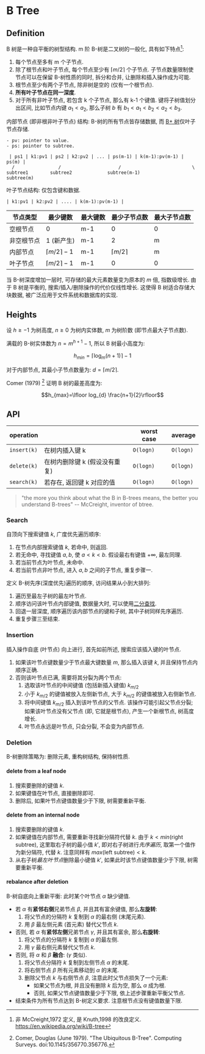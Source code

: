 # B Tree

## Definition

B 树是一种自平衡的树型结构. m 阶 B-树是二叉树的一般化, 具有如下特点[^1]:
1. 每个节点至多有 m 个子节点.
2. 除了根节点和叶子节点, 每个节点至少有 $\lceil m/2\rceil$ 个子节点. 子节点数量限制使节点可以在保留 B-树性质的同时, 拆分和合并, 让删除和插入操作成为可能.
3. 根节点至少有两个子节点, 除非树是空的 (仅有一个根节点).
4. **所有叶子节点在同一深度**.
5. 对于所有非叶子节点, 若包含 k 个子节点, 那么有 k-1 个键值. 键将子树值划分出区间, 比如节点内键 $a_{1}<a_{2}$, 那么子树 $b$ 有 $b_{1}<a_{1}<b_{2}<a_{2}<b_{3}$.

[^1]: 非 McCreight,1972 定义, 是 Knuth,1998 的改良定义. https://en.wikipedia.org/wiki/B-tree 

内部节点 (即非根非叶子节点) 结构: B-树的所有节点皆存储数据, 而 [B+ 树](b+%20tree.md)仅叶子节点存储.

```
- pv: pointer to value.
- ps: pointer to subtree.

 | ps1 | k1:pv1 | ps2 | k2:pv2 | ... | ps(m-1) | k(m-1):pv(m-1) | ps(m) |
  /                /                     /                          \
subtree1        subtree2             subtree(m-1)                subtree(m)
```

叶子节点结构: 仅包含键和数据.

```
| k1:pv1 | k2:pv2 | .... | k(m-1):pv(m-1) |
```

| 节点类型   | 最少键数             | 最大键数 | 最少子节点数                                     | 最大子节点数 |
| ---------- | -------------------- | -------- | ------------------------------------------------ | ------------ |
| 空根节点   | 0                    | m-1       | 0                                                | 0            |
| 非空根节点 | 1 (新产生)                   | m-1        | 2                                                | m          |
| 内部节点   | $\lceil m/2\rceil-1$ | m-1        | $\lceil{m/2}\rceil$ | m          |
| 叶子节点   | $\lceil{m/2}\rceil-1$  | m-1        | 0                                                | 0             |

当 B-树深度增加一层时, 可存储的最大元素数量变为原本的 $m$ 倍, 指数级增长. 由于 B 树是平衡的, 搜索/插入/删除操作的代价仅线性增长. 这使得 B 树适合存储大块数据, 被广泛应用于文件系统和数据库的实现.

## Heights

设 $h\geq -1$ 为树高度, $n\geq 0$ 为树内实体数, $m$ 为树阶数 (即节点最大子节点数).

满载的 B-树实体数为 $n=m^{h+1}-1$, 所以 B 树最小高度为:

$$h_{min}=\lceil{\log_{m}(n+1)}\rceil-1$$

对于内部节点, 其最小子节点数量为: $d=\lceil m/2\rceil$. 

Comer (1979) [^2] 证明 B 树的最差高度为: 

$$h_{max}=\lfloor log_{d} \frac{n+1}{2}\rfloor$$

[^2]: Comer, Douglas (June 1979). "The Ubiquitous B-Tree". Computing Surveys. doi:10.1145/356770.356776.

## API

| operation   |                               | worst case | average |
| ----------- | ----------------------------- | ---------- | ------- |
| `insert(k)` | 在树内插入键 k                | `O(logn)`  | `O(logn)`        |
| `delete(k)` | 在树内删除键 k (假设没有重复) | `O(logn)`  | `O(logn)`        |
| `search(k)`   | 若存在, 返回键 k 对应的值     | `O(logn)`           | `O(logn)`        |


> "the more you think about what the B in B-trees means, the better you 
> understand B-trees" -- McCreight, inventor of btree.

### Search

自顶向下搜索键值 $k$, 广度优先遍历顺序:
1. 在节点内部搜索键值 $k$, 若命中, 则返回.
2. 若无命中, 寻找键值 $a,b$, 使 $a<k<b$. 假设最右有键值 $+\infty$, 最左同理.
3. 若当前节点为叶节点, 未命中.
4. 若当前节点非叶节点, 进入 $a,b$ 之间的子节点, 重复步骤一.

定义 B-树先序(深度优先)遍历的顺序, 访问结果从小到大排列:
1. 遍历至最左子树的最左叶节点.
2. 顺序访问该叶节点内部键值, 数据量大时, 可以使用[二分查找](../../../Algorithm/查找/对分查找.md).
3. 回退一层深度, 顺序遍历该内部节点的键和子树, 其中子树同样先序遍历. 
4. 重复步骤三至结束.

### Insertion

插入操作自底 (叶节点) 向上进行, 首先如前所述, 搜索应该插入键的叶节点.

1. 如果该叶节点键数量少于节点最大键数量 $m$, 那么插入该键 $k$, 并且保持节点内顺序正确.
2. 否则该叶节点已满, 需要将其分裂为两个节点:
	1. 选取该叶节点的中间键值 (包括新插入键值) $k_{m/2}$
	2. 小于 $k_{m/2}$ 的键值被放入左侧新节点, 大于 $k_{m/2}$ 的键值被放入右侧新节点.
	3. 将中间键值 $k_{m/2}$ 插入到该叶节点的父节点. 该操作可能引起父节点分裂; 如果该叶节点没有父节点 (即, 它就是根节点), 产生一个新根节点, 树高度增长. 
	4. 叶节点永远是叶节点, 只会分裂, 不会变为内部节点.

### Deletion

B-树删除策略为: 删除元素, 重构树结构, 保持树性质.

#### delete from a leaf node

1. 搜索要删除的键值 $k$.
2. 如果键值在叶节点, 直接删除即可.
3. 删除后, 如果叶节点键值数量少于下限, 树需要重新平衡.

#### delete from an internal node

1. 搜索要删除的键值 $k$.
2. 如果键值在内部节点, 需要重新寻找新分隔符代替 $k$. 由于 $k<min(\text{right subtree})$, 这里取右子树的最小值 $k'$, 即对右子树进行*先序遍历*, 取第一个值作为新分隔符, 代替 $k$. 注意同样有 $max(\text{left subtree}) < k$.
3. 从右子树*最左叶节点*删除最小键值 $k'$, 如果此时该节点键值数量少于下限, 树需要重新平衡.

#### rebalance after deletion

B-树自底向上重新平衡: 此时某个叶节点 $\alpha$ 缺少键值.
- 若 $\alpha$ 有**紧邻右侧**兄弟节点 $\beta$, 并且其有富余键值, 那么**左旋转**: 
	1. 将父节点的分隔符 $k$ 复制到 $\alpha$ 的最右侧 (末尾元素).
	2. 用 $\beta$ 最左侧元素 (首元素) 替代父节点 $k$.
- 否则, 若 $\alpha$ 有**紧邻左侧**兄弟节点 $\gamma$, 并且其有富余, 那么**右旋转**:
	1. 将父节点的分隔符 $k$ 复制到 $\alpha$ 的最左侧.
	2. 用 $\gamma$ 最右侧元素替代父节点 $k$.
- 否则, 将 $\alpha$ 和 $\beta$ **融合**: ($\gamma$ 类似).
	1. 将父节点分隔符 $k$ 复制到左侧节点 $\alpha$ 的末尾. 
	2. 将右侧节点 $\beta$ 所有元素移动到 $\alpha$ 的末尾.
	3. 删除父节点 $k$ 与右侧节点 $\beta$, 注意此时父节点损失了一个元素:
		- 如果父节点为根, 并且没有删除 $k$ 后为空, 那么 $\alpha$ 成为根.
		- 否则, 如果父节点键值数量少于下限, 依上述步骤重新平衡父节点.
- 结束条件为所有节点达到 B-树定义要求. 注意根节点没有键值数量下限.
